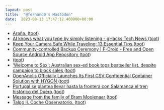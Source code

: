 ```yaml
---
layout: post
title:  "@fernand0's Mastodon"
date:  2023-08-13 17:47:12.460000+00:00
---
```

*  [Araña. ](https://avecesunafoto.wordpress.com/2023/08/13/arana) ([toot](https://mastodon.social/@fernand0/110883558683922820))
*  [AI knows what you type by simply listening - gHacks Tech News ](https://www.ghacks.net/2023/08/06/ai-knows-what-you-type-by-simply-listening) ([toot](https://mastodon.social/@fernand0/110883548411221302))
*  [Keep Your Camera Safe While Traveling: 13 Essential Tips ](https://digital-photography-school.com/how-to-keep-camera-gear-safe-while-traveling) ([toot](https://mastodon.social/@fernand0/110883303842804265))
*  [Community-controlled Backup Ceremony \| F-Droid - Free and Open Source Android App Repository ](https://f-droid.org/2023/07/15/community-controlled-backup-ceremony.htm) ([toot](https://mastodon.social/@fernand0/110883013696689601))
*  [ ](https://mastodon.social/users/fernand0/statuses/110882853867508327/activity) ([toot](https://mastodon.social/users/fernand0/statuses/110882853867508327/activity))
*  [‘Welcome to Sex': Australian sex-ed book tops bestseller list, despite campaign to block sales ](https://globalvoices.org/2023/07/26/welcome-to-sex-australian-sex-ed-book-tops-bestseller-list-despite-campaign-to-block-sales) ([toot](https://mastodon.social/@fernand0/110882674487429508))
*  [OpenAnolis Officially Launches Its First CSV Confidential Container Solution with HYGON ](https://www.alibabacloud.com/blog/openanolis-officially-launches-its-first-csv-confidential-container-solution-with-hygon_59914) ([toot](https://mastodon.social/@fernand0/110882624991949848))
*  [Portugal se plantea llevar hasta la frontera con Salamanca el tren histórico del Duero ](https://www.salamancahoy.es/salamanca/ciudad/portugal-plantea-llevar-frontera-salamanca-tren-historico-20230805200913-nt.htm) ([toot](https://mastodon.social/@fernand0/110882354112282186))
*  [Message from the family of Bram Moolenaar ](https://groups.google.com/g/vim_announce/c/tWahca9zkt) ([toot](https://mastodon.social/@fernand0/110882063835174039))
*  [Talgo II.  Coche Observatorio. ](https://www.flickr.com/photos/fernand0/53094893729) ([toot](https://mastodon.social/@fernand0/110881870008686434))
